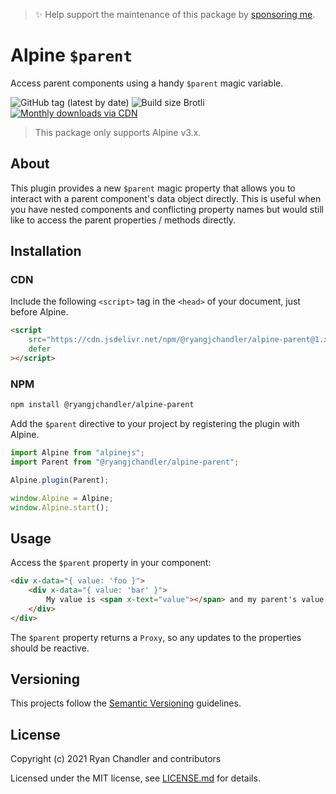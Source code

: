 > ✨ Help support the maintenance of this package by [sponsoring me](https://github.com/sponsors/ryangjchandler).

# Alpine `$parent`

Access parent components using a handy `$parent` magic variable.

![GitHub tag (latest by date)](https://img.shields.io/github/v/tag/ryangjchandler/alpine-parent?label=version&style=flat-square)
![Build size Brotli](https://img.badgesize.io/ryangjchandler/alpine-parent/main/dist/cdn.min.js.svg?compression=gzip&style=flat-square&color=green)
[![Monthly downloads via CDN](https://data.jsdelivr.com/v1/package/npm/@ryangjchandler/alpine-parent/badge)](https://www.jsdelivr.com/package/npm/@ryangjchandler/alpine-parent)

> This package only supports Alpine v3.x.

## About

This plugin provides a new `$parent` magic property that allows you to interact with a parent component's data object directly. This is useful when you have nested components and conflicting property names but would still like to access the parent properties / methods directly.

## Installation

### CDN

Include the following `<script>` tag in the `<head>` of your document, just before Alpine.

```html
<script
    src="https://cdn.jsdelivr.net/npm/@ryangjchandler/alpine-parent@1.x.x/dist/cdn.min.js"
    defer
></script>
```

### NPM

```bash
npm install @ryangjchandler/alpine-parent
```

Add the `$parent` directive to your project by registering the plugin with Alpine.

```js
import Alpine from "alpinejs";
import Parent from "@ryangjchandler/alpine-parent";

Alpine.plugin(Parent);

window.Alpine = Alpine;
window.Alpine.start();
```

## Usage

Access the `$parent` property in your component:

```html
<div x-data="{ value: 'foo }">
    <div x-data="{ value: 'bar' }">
        My value is <span x-text="value"></span> and my parent's value is <span x-text="$parent.value"></span>
    </div>
</div>
```

The `$parent` property returns a `Proxy`, so any updates to the properties should be reactive.

## Versioning

This projects follow the [Semantic Versioning](https://semver.org/) guidelines.

## License

Copyright (c) 2021 Ryan Chandler and contributors

Licensed under the MIT license, see [LICENSE.md](LICENSE.md) for details.
